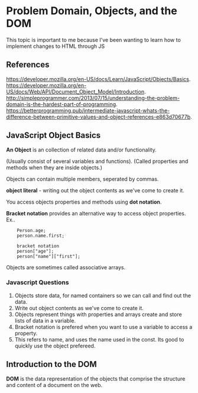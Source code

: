 # Problem Domain, Objects, and the DOM

This topic is important to me because I've been wanting to learn how to implement changes to HTML through JS

## References

<https://developer.mozilla.org/en-US/docs/Learn/JavaScript/Objects/Basics>.
<https://developer.mozilla.org/en-US/docs/Web/API/Document_Object_Model/Introduction>.
<http://simpleprogrammer.com/2013/07/15/understanding-the-problem-domain-is-the-hardest-part-of-programming>.
<https://betterprogramming.pub/intermediate-javascript-whats-the-difference-between-primitive-values-and-object-references-e863d70677b>.

## JavaScript Object Basics

**An Object** is an collection of related data and/or functionality.

(Usually consist of several variables and functions).
(Called properties and methods when they are inside objects.)

Objects can contain multiple members, seperated by commas.

**object literal** - writing out the object contents as we've come to create it.

You access objects properties and methods using **dot notation**.

**Bracket notation** provides an alternative way to access object properties.
Ex..   

        Person.age;
        person.name.first;

        bracket notation
        person["age"];
        person["name"]["first"];

Objects are sometimes called associative arrays.

### Javascript Questions

1. Objects store data, for named containers so we can call and find out the data.
2. Write out object contents as we've come to create it.
3. Objects represent things with properties and arrays create and store lists of data in a variable.
4. Bracket notation is prefered when you want to use a variable to access a property.
5. This refers to name, and uses the name used in the const. Its good to quickly use the object prefereed.

## Introduction to the DOM

**DOM** is the data representation of the objects that comprise the structure and content of a document on the web.
